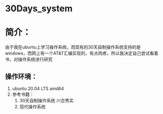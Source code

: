 # 30Days_system
# 简介：
  由于我在ubuntu上学习操作系统，而现有的30天自制操作系统支持的是windows，而网上有一个AT&T汇编实现的，有点肉疼，所以我决定自己尝试看着书，对操作系统进行研究
 ## 操作环境：
 1. ubuntu 20.04 LTS amd64
 2. 参考书籍：
      1. 30天自制操作系统  川合秀实
      2. 现代操作系统
